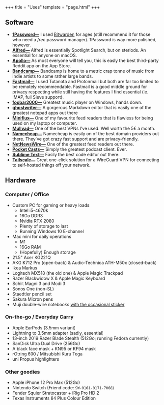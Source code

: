 +++
title = "Uses"
template = "page.html"
+++

## Software
- **[1Password—](https://1password.com)** I used [Bitwarden](https://bitwarden.com) for ages (still recommend it for those who need a *free* password manager). 1Password is way more polished, however.
- **[Alfred—](https://www.alfredapp.com)** Alfred is essentially Spotlight Search, but on steriods. An essential for anyone on macOS.
- **[Apollo—](https://www.apolloapp.io)** As most everyone will tell you, this is easly the best third-party Reddit app on the App Store.
- **[Bandcamp—](https://bandcamp.com)** Bandcamp is home to a metric crap tonne of music from indie artists to some rather large bands.
- **[Fastmail—](https://fastmail.com)** I used Tutanota and Protonmail but both are far too limited to be remotely recommendable. Fastmail is a good middle ground for privacy respecting while still having the features I find essential (ie. IMAP, full Sieve support).
- **[foobar2000—](https://foobar2000.org)** Greatest music player on Windows, hands down.
- **[ghostwriter—](https://wereturtle.github.io/ghostwriter)** A gorgerous Markdown editor that is easily one of the greatest notepad apps out there
- **[Miniflux—](https://miniflux.app)** One of my favourite feed readers that is flawless for being used on my laptop or computer.
- **[Mullvad—](https://mullvad.net)** One of the best VPNs I've used. Well worth the 5€ a month.
- **[Namecheap—](https://www.namecheap.com)** Namecheap is easily on of the best domain providers out there. They've got crazy fast support and are privacy-friendly.
- **[NetNewsWire—](https://netnewswire.com)** One of the greatest feed readers out there.
- **[Pocket Casts—](https://www.pocketcasts.com)** Simply the greatest podcast client. Ever.
- **[Sublime Text—](https://sublimetext.com)** Easily the best code editor out there.
- **[Tailscale—](https://tailscale.com)** Great one-click solution for a WireGuard VPN for connecting to self-hosted things off your network.

## Hardware
### Computer / Office
- Custom PC for gaming or heavy loads
	- Intel i5-4670k
	- 16Go DDR3
	- Nvidia RTX 2080
	- Plenty of storage to last
	- Running Windows 10 E-channel
- Mac mini for daily operations
	- M1
	- 16Go RAM
	- (Hopefully) Enough storage
- 21.5" Acer KG221Q
- AKG K712 Pro (open-back) & Audio-Technica ATH-M50x (closed-back)
- Ikea Markus
- Logitech MX518 (the old one) & Apple Magic Trackpad
- Razer Blackwidow X & Apple Magic Keyboard
- Schiit Magni 3 and Modi 3
- Sonos One (non-SL)
- Staedtler pencil set
- Sakura Micron pens
- Muji double-wire notebooks [with the occasional sticker](http://cdn.doamatto.xyz/IMG_2661.jpg)

### On-the-go / Everyday Carry
- Apple EarPods (3.5mm variant)
- Lightning to 3.5mm adapter (sadly, essential)
- 13-inch 2019 Razer Blade Stealth (512Go; running Fedora currently)
- SanDisk Ultra Dual Drive (256Go)
- A black face mask + KN95 or KF94 mask
- rOtring 600 / Mitsubishi Kuru Toga
- uni Propus highlighters

### Other goodies
- Apple iPhone 12 Pro Max (512Go)
- Nintendo Switch (Friend code: `SW-0161-0171-7068`)
- Fender Squier Stratocaster + iRig Pro HD 2
- Texas Instruments 84 Plus Colour Edition
